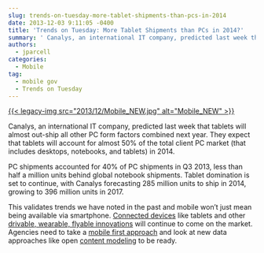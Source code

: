 ```yaml
---
slug: trends-on-tuesday-more-tablet-shipments-than-pcs-in-2014
date: 2013-12-03 9:11:05 -0400
title: 'Trends on Tuesday: More Tablet Shipments than PCs in 2014?'
summary: ' Canalys, an international IT company, predicted last week that tablets will almost out-ship all other PC form factors combined next year. They expect that tablets will account for almost 50% of the total client PC market (that includes desktops, notebooks, and tablets) in 2014. PC shipments accounted for 40% of PC shipments'
authors:
  - jparcell
categories:
  - Mobile
tag:
  - mobile gov
  - Trends on Tuesday
---
```


[{{< legacy-img src="2013/12/Mobile\_NEW.jpg" alt="Mobile\_NEW" >}}](https://s3.amazonaws.com/digitalgov/_legacy-img/2013/12/Mobile_NEW.jpg)
  
Canalys, an international IT company, predicted last week that tablets will almost out-ship all other PC form factors combined next year. They expect that tablets will account for almost 50% of the total client PC market (that includes desktops, notebooks, and tablets) in 2014.

PC shipments accounted for 40% of PC shipments in Q3 2013, less than half a million units behind global notebook shipments. Tablet domination is set to continue, with Canalys forecasting 285 million units to ship in 2014, growing to 396 million units in 2017.

This validates trends we have noted in the past and mobile won&#8217;t just mean being available via smartphone. [Connected devices](https://digitalgov.sites.usa.gov/2013/10/22/tuesday-trends-lets-talk-connected-devices/ "Tuesday Trends: Let’s Talk Connected Devices") like tablets and other  [drivable, wearable, flyable innovations](https://digitalgov.sites.usa.gov/2013/06/05/mary-meekers-internet-trends-report-2/ "Mary Meeker’s Internet Trends Report") will continue to come on the market. Agencies need to take a [mobile first approach](https://digitalgov.sites.usa.gov/2012/08/03/mobile-first-webinar-recap/ "Mobile First Webinar Recap") and look at new data approaches like open [content modeling](https://digitalgov.sites.usa.gov/2013/10/28/always-future-ready-the-benefits-of-open-content-models-and-structured-data-webinar/ "Always Future Ready: The Benefits of Open Content Models and Structured Data Webinar") to be ready.